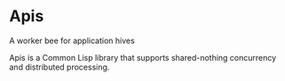 # Apis

A worker bee for application hives

Apis is a Common Lisp library that supports shared-nothing concurrency and
distributed processing.